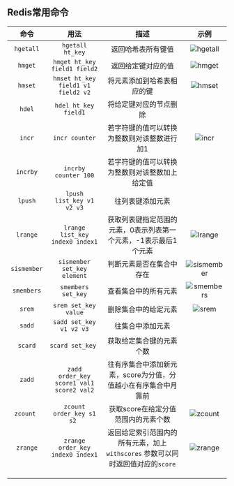 ## Redis常用命令



|     命令      |                    用法                    |                    描述                    |       示例       |
| :---------: | :--------------------------------------: | :--------------------------------------: | :------------: |
|  `hgetall`  |             `hgetall ht_key`             |                返回哈希表所有键值                 |  ![hgetall]()  |
|   `hmget`   |       `hmget ht_key field1 field2`       |                返回给定键对应的值                 |   ![hmget]()   |
|   `hmset`   |    `hmset ht_key field1 v1 field2 v2`    |              将元素添加到哈希表相应的键               |   ![hmset]()   |
|   `hdel`    |           `hdel ht_key field1`           |               将给定键对应的节点删除                |                |
|   `incr`    |              `incr counter`              |          若字符键的值可以转换为整数则对该整数进行加1          |   ![incr]()    |
|  `incrby`   |           `incrby counter 100`           |         若字符键的值可以转换为整数则对该整数加上给定值          |                |
|   `lpush`   |        `lpush list_key v1 v2 v3`         |                 往列表键添加元素                 |                |
|  `lrange`   |     `lrange list_key index0 index1`      |    获取列表键指定范围的元素，0表示列表第一个元素，-1表示最后1个元素    |  ![lrange]()   |
| `sismember` |       `sismember set_key element`        |               判断元素是否在集合中存在               | ![sismember]() |
| `smembers`  |            `smembers set_key`            |                查看集合中的所有元素                | ![smembers]()  |
|   `srem`    |           `srem set_key value`           |                删除集合中的给定元素                |   ![srem]()    |
|   `sadd`    |         `sadd set_key v1 v2 v3`          |                 往集合中添加元素                 |                |
|   `scard`   |             `scard set_key `             |               获取给定集合键的元素个数               |                |
|   `zadd`    | `zadd order_key score1 val1 score2 val2` |    往有序集合中添加新元素，score为分值，分值越小在有序集合中月靠前    |                |
|  `zcount `  |        `zcount order_key s1 s2 `         |           获取score在给定分值范围内的元素个数           |  ![zcount]()   |
|  `zrange`   |     `zrange order_key index0 index1`     | 返回给定索引范围内的所有元素，加上`withscores` 参数可以同时返回值对应的`score` |  ![zrange]()   |
|             |                                          |                                          |                |
|             |                                          |                                          |                |
|             |                                          |                                          |                |